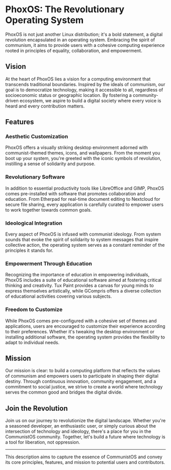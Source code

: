 # PhoxOS: The Revolutionary Operating System

PhoxOS is not just another Linux distribution; it's a bold statement, a digital revolution encapsulated in an operating system. Embracing the spirit of communism, it aims to provide users with a cohesive computing experience rooted in principles of equality, collaboration, and empowerment.

## Vision

At the heart of PhoxOS lies a vision for a computing environment that transcends traditional boundaries. Inspired by the ideals of communism, our goal is to democratize technology, making it accessible to all, regardless of socioeconomic status or geographic location. By fostering a community-driven ecosystem, we aspire to build a digital society where every voice is heard and every contribution matters.

## Features

### Aesthetic Customization
PhoxOS offers a visually striking desktop environment adorned with communist-themed themes, icons, and wallpapers. From the moment you boot up your system, you're greeted with the iconic symbols of revolution, instilling a sense of solidarity and purpose.

### Revolutionary Software
In addition to essential productivity tools like LibreOffice and GIMP, PhoxOS comes pre-installed with software that promotes collaboration and education. From Etherpad for real-time document editing to Nextcloud for secure file sharing, every application is carefully curated to empower users to work together towards common goals.

### Ideological Integration
Every aspect of PhoxOS is infused with communist ideology. From system sounds that evoke the spirit of solidarity to system messages that inspire collective action, the operating system serves as a constant reminder of the principles it stands for.

### Empowerment Through Education
Recognizing the importance of education in empowering individuals, PhoxOS includes a suite of educational software aimed at fostering critical thinking and creativity. Tux Paint provides a canvas for young minds to express themselves artistically, while GCompris offers a diverse collection of educational activities covering various subjects.

### Freedom to Customize
While PhoxOS comes pre-configured with a cohesive set of themes and applications, users are encouraged to customize their experience according to their preferences. Whether it's tweaking the desktop environment or installing additional software, the operating system provides the flexibility to adapt to individual needs.

## Mission

Our mission is clear: to build a computing platform that reflects the values of communism and empowers users to participate in shaping their digital destiny. Through continuous innovation, community engagement, and a commitment to social justice, we strive to create a world where technology serves the common good and bridges the digital divide.

## Join the Revolution

Join us on our journey to revolutionize the digital landscape. Whether you're a seasoned developer, an enthusiastic user, or simply curious about the intersection of technology and ideology, there's a place for you in the CommunistOS community. Together, let's build a future where technology is a tool for liberation, not oppression.

---

This description aims to capture the essence of CommunistOS and convey its core principles, features, and mission to potential users and contributors.
